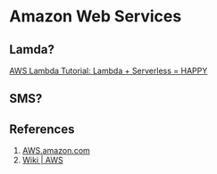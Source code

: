 # Amazon Web Services

## Lamda?
[AWS Lambda Tutorial: Lambda + Serverless = HAPPY](https://youtu.be/71cd5XerKss)

## SMS?

## References
1. [AWS.amazon.com](https://aws.amazon.com/)
1. [Wiki | AWS](https://en.wikipedia.org/wiki/Amazon_Web_Services)

